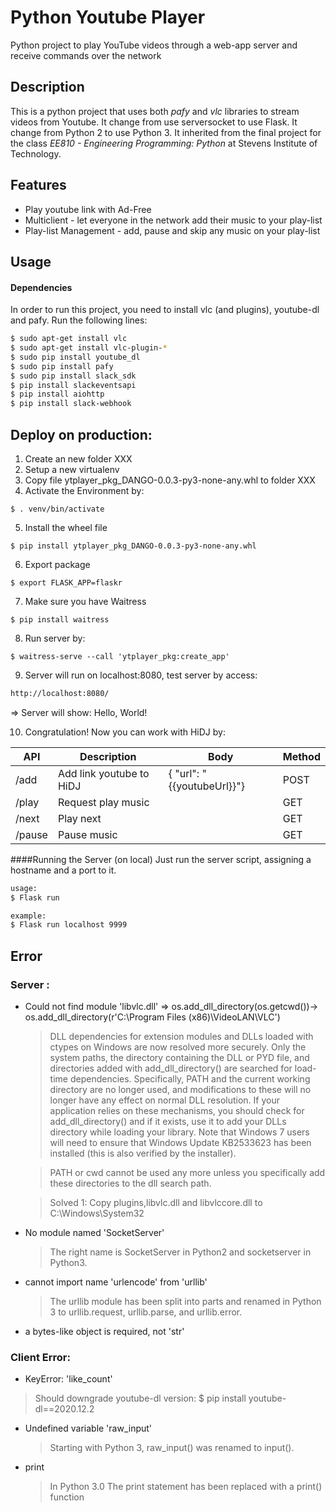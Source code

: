 # Python Youtube Player
Python project to play YouTube videos through a web-app server and receive commands over the network 


## Description
This is a python project that uses both *pafy* and *vlc* libraries to stream videos from Youtube. 
It change from use serversocket to use Flask.
It change from Python 2 to use Python 3.
It inherited from the final project for the class *EE810 - Engineering Programming: Python* at Stevens Institute of Technology.

## Features
* Play youtube link with Ad-Free
* Multiclient - let everyone in the network add their music to your play-list
* Play-list Management - add, pause and skip any music on your play-list


## Usage
#### Dependencies
In order to run this project, you need to install vlc (and plugins), youtube-dl and pafy. Run the following lines:
```bash
$ sudo apt-get install vlc
$ sudo apt-get install vlc-plugin-*
$ sudo pip install youtube_dl
$ sudo pip install pafy
$ sudo pip install slack_sdk
$ pip install slackeventsapi
$ pip install aiohttp
$ pip install slack-webhook

```

## Deploy on production:
1. Create an new folder XXX
2. Setup a new virtualenv
3. Copy file ytplayer_pkg_DANGO-0.0.3-py3-none-any.whl to folder XXX
4. Activate the Environment by: 
````
$ . venv/bin/activate
````
5. Install the wheel file
````
$ pip install ytplayer_pkg_DANGO-0.0.3-py3-none-any.whl
````
6. Export package
````
$ export FLASK_APP=flaskr
````
7. Make sure you have Waitress
````
$ pip install waitress
````
8. Run server by:
````
$ waitress-serve --call 'ytplayer_pkg:create_app'
````
9. Server will run on localhost:8080, test server by access: 
```sh
http://localhost:8080/ 
```
=> Server will show: Hello, World!

10. Congratulation! Now you can work with HiDJ by:

| API | Description | Body | Method |
| ------ | ------ | ------ | ------ |
| /add | Add link youtube to HiDJ | {    "url": "{{youtubeUrl}}"} | POST |
| /play | Request play music | | GET |
| /next | Play next | | GET |
| /pause | Pause music | | GET |

####Running the Server (on local)
Just run the server script, assigning a hostname and a port to it.
```bash
usage: 
$ Flask run

example: 
$ Flask run localhost 9999
```

## Error
### Server :
 * Could not find module 'libvlc.dll' => os.add_dll_directory(os.getcwd())-> os.add_dll_directory(r'C:\Program Files (x86)\VideoLAN\VLC')

    >DLL dependencies for extension modules and DLLs loaded with ctypes on Windows are now resolved more securely. Only the system paths, the directory containing the DLL or PYD file, and directories added with add_dll_directory() are searched for load-time dependencies. Specifically, PATH and the current working directory are no longer used, and modifications to these will no longer have any effect on normal DLL resolution. If your application relies on these mechanisms, you should check for add_dll_directory() and if it exists, use it to add your DLLs directory while loading your library. Note that Windows 7 users will need to ensure that Windows Update KB2533623 has been installed (this is also verified by the installer).
    
    > PATH or cwd cannot be used any more unless you specifically add these directories to the dll search path.
    
    > Solved 1: Copy plugins,libvlc.dll and libvlccore.dll to C:\Windows\System32


 * No module named 'SocketServer'
 
    >The right name is SocketServer in Python2 and socketserver in Python3.

 *  cannot import name 'urlencode' from 'urllib'

    >The urllib module has been split into parts and renamed in Python 3 to urllib.request, urllib.parse, and urllib.error.

 * a bytes-like object is required, not 'str'


### Client Error:
 * KeyError: 'like_count'
  > Should downgrade youtube-dl version: $ pip install youtube-dl==2020.12.2
 
 * Undefined variable 'raw_input'

    >Starting with Python 3, raw_input() was renamed to input().
 * print
    >In Python 3.0
    The print statement has been replaced with a print() function
